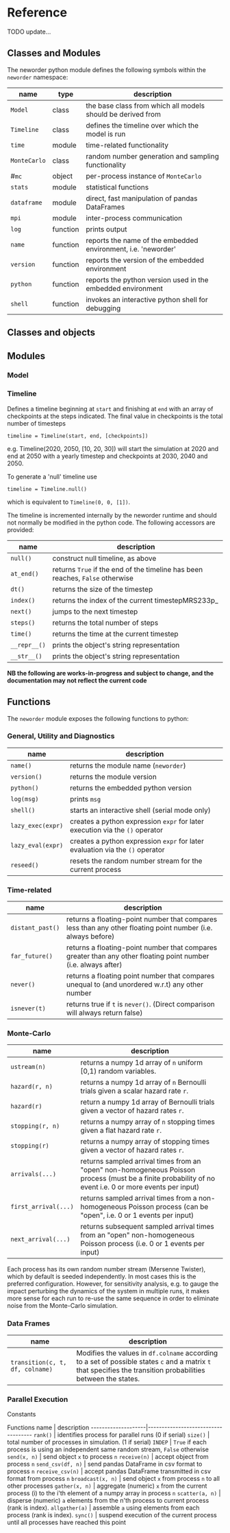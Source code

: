 # Reference

TODO update...

## Classes and Modules

The neworder python module defines the following symbols within the `neworder` namespace:

name             | type        | description
-----------------|-------------|--------------
`Model`          | class       | the base class from which all models should be derived from
`Timeline`       | class       | defines the timeline over which the model is run
`time`           | module      | time-related functionality
`MonteCarlo`     | class       | random number generation and sampling functionality
#`mc`             | object      | per-process instance of `MonteCarlo`
`stats`          | module      | statistical functions
`dataframe`      | module      | direct, fast manipulation of pandas DataFrames
`mpi`            | module      | inter-process communication
`log`            | function    | prints output
`name`           | function    | reports the name of the embedded environment, i.e. 'neworder'
`version`        | function    | reports the version of the embedded environment
`python`         | function    | reports the python version used in the embedded environment
`shell`          | function    | invokes an interactive python shell for debugging


## Classes and objects

## Modules

### Model

### Timeline

Defines a timeline beginning at `start` and finishing at `end` with an array of checkpoints at the steps indicated. The final value in checkpoints is the total number of timesteps
```
timeline = Timeline(start, end, [checkpoints])
```
e.g. Timeline(2020, 2050, [10, 20, 30]) will start the simulation at 2020 and end at 2050 with a yearly timestep and checkpoints at 2030, 2040 and 2050.

To generate a 'null' timeline use
```
timeline = Timeline.null()
```
which is equivalent to `Timeline(0, 0, [1])`.

The timeline is incremented internally by the neworder runtime and should not normally be modified in the python code. The following accessors are provided:

name                | description
--------------------|------------------------------------
`null()`            | construct null timeline, as above
`at_end()`          | returns `True` if the end of the timeline has been reaches, `False` otherwise
`dt()`              | returns the size of the timestep
`index()`           | returns the index of the current timestepMRS233p_
`next()`            | jumps to the next timestep
`steps()`           | returns the total number of steps
`time()`            | returns the time at the current timestep
`__repr__()`        | prints the object's string representation
`__str__()`         | prints the object's string representation

__NB the following are works-in-progress and subject to change, and the documentation may not reflect the current code__

## Functions
The `neworder` module exposes the following functions to python:

### General, Utility and Diagnostics

name                | description
--------------------|------------------------------------
`name()`            | returns the module name (`neworder`)
`version()`         | returns the module version
`python()`          | returns the embedded python version
`log(msg)`          | prints `msg`
`shell()`           | starts an interactive shell (serial mode only)
`lazy_exec(expr)`   | creates a python expression `expr` for later execution via the `()` operator
`lazy_eval(expr)`   | creates a python expression `expr` for later evaluation via the `()` operator
`reseed()`          | resets the random number stream for the current process

### Time-related

name                  | description
----------------------|------------------------------------
`distant_past()`      | returns a floating-point number that compares less than any other floating point number (i.e. always before)
`far_future()`        | returns a floating-point number that compares greater than any other floating point number (i.e. always after)
`never()`             | returns a floating point number that compares unequal to (and unordered w.r.t) any other number
`isnever(t)`          | returns true if `t` is `never()`. (Direct comparison will always return false)

### Monte-Carlo

name                | description
--------------------|------------------------------------
`ustream(n)`        | returns a numpy 1d array of `n` uniform [0,1) random variables.
`hazard(r, n)`      | returns a numpy 1d array of `n` Bernoulli trials given a scalar hazard rate `r`.
`hazard(r)`         | return a numpy 1d array of Bernoulli trials given a vector of hazard rates `r`.
`stopping(r, n)`    | returns a numpy array of `n` stopping times given a flat hazard rate `r`.
`stopping(r)`       | returns a numpy array of stopping times given a vector of hazard rates `r`.
`arrivals(...)`     | returns sampled arrival times from an "open" non-homogeneous Poisson process (must be a finite probability of no event i.e. 0 or more events per input)
`first_arrival(...)`| returns sampled arrival times from a non-homogeneous Poisson process (can be "open", i.e. 0 or 1 events per input)
`next_arrival(...)` | returns subsequent sampled arrival times from an "open" non-homogeneous Poisson process (i.e. 0 or 1 events per input)

Each process has its own random number stream (Mersenne Twister), which by default is seeded independently. In most cases this is the preferred configuration. However, for sensitivity analysis, e.g. to gauge the impact perturbing the dynamics of the system in multiple runs, it makes more sense for each run to re-use the same sequence in order to eliminate noise from the Monte-Carlo simulation.

### Data Frames
name                           | description
-------------------------------|------------------------------------
`transition(c, t, df, colname)`| Modifies the values in `df.colname` according to a set of possible states `c` and a matrix `t` that specifies the transition probabilities between the states.

### Parallel Execution

Constants

Functions
name                | description
--------------------|------------------------------------
`rank()`            | identifies process for parallel runs (0 if serial)
`size()`            | total number of processes in simulation. (1 if serial)
`INDEP`             | `True` if each process is using an independent same random stream, `False` otherwise
`send(x, n)`        | send object `x` to process `n`
`receive(n)`        | accept object from process `n`
`send_csv(df, n)`   | send pandas DataFrame in csv format to process `n`
`receive_csv(n)`    | accept pandas DataFrame transmitted in csv format from process `n`
`broadcast(x, n)`   | send object `x` from process `n` to all other processes
`gather(x, n)`      | aggregate (numeric) `x` from the current process (i) to the i'th element of a numpy array in process `n`
`scatter(a, n)`     | disperse (numeric) `a` elements from the n'th process to current process (rank is index).
`allgather(a)`      | assemble `a` using elements from each process (rank is index).
`sync()`            | suspend execution of the current process until all processes have reached this point

